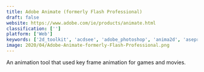 ```yaml
---
title: Adobe Animate (formerly Flash Professional)
draft: false 
website: https://www.adobe.com/ie/products/animate.html
classification: ['']
platform: ['Web']
keywords: ['2d_toolkit', 'acdsee', 'adobe_photoshop', 'anima2d', 'aseprite', 'blender', 'cosmigo_pro_motion_ng', 'creature', 'gaf_converter', 'gaf:flash_to_unity', 'gimp', 'grafx2', 'krita', 'marionette_studio', 'moho', 'paintshop_pro', 'pixly', 'pyxel_edit', 'rpg_maker_vx_ace', 'smoothmoves']
image: 2020/04/Adobe-Animate-formerly-Flash-Professional.png
---
```

An animation tool that used key frame animation for games and movies.